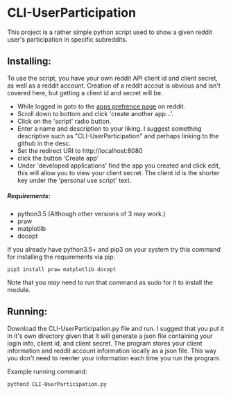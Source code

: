 # CLI-UserParticipation

This project is a rather simple python script used to show a given reddit user's participation in specific subreddits.



## Installing:
To use the script, you have your own reddit API client id and client secret, as
well as a reddit account. Creation of a reddit accout is obvious and isn't covered here, but getting a client id and secret will be.

  - While logged in goto to the [apps prefrence page](https://www.reddit.com/prefs/apps/) on reddit.
  - Scroll down to bottom and click 'create another app...'.
  - Click on the 'script' radio button.
  - Enter a name and description to your liking. I suggest something descriptive
  such as "CLI-UserParticipation" and perhaps linking to the github in the desc.
  - Set the redirect URI to http://localhost:8080
  - click the button 'Create app'
  - Under 'developed applications' find the app you created and click edit, this will allow you to view your client secret. The client id is the shorter key under the 'personal use script' text.

##### Requirements:
  - python3.5 (Although other versions of 3 may work.)
  - praw
  - matplotlib
  - docopt

  If you already have python3.5+ and pip3 on your system try this command for installing the requirements via pip:

  ```
  pip3 install praw matplotlib docopt
  ```
  Note that you *may* need to run that command as sudo for it to install the module.

## Running:
  Download the CLI-UserParticipation.py file and run. I suggest that you put it in it's own directory given that it will generate a json file containing your login info, client id, and client secret.
  The program stores your client information and reddit account information locally as a json file.
  This way you don't need to reenter your information each time you run the program.

  Example running command:
  ```
  python3 CLI-UserParticipation.py
  ```
